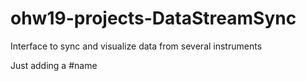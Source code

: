 # ohw19-projects-DataStreamSync
Interface to sync and visualize data from several instruments

Just adding a #name
